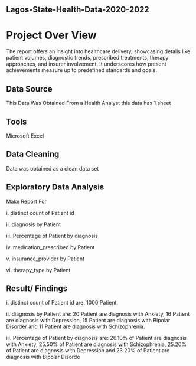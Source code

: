 ## Lagos-State-Health-Data-2020-2022
# Project Over View

The report offers an insight into healthcare delivery, showcasing details like patient volumes, diagnostic trends, prescribed treatments, therapy approaches, and insurer involvement. It underscores how present achievements measure up to predefined standards and goals.

## Data Source

This Data Was Obtained From a Health Analyst this data has 1 sheet

## Tools 

Microsoft Excel

## Data Cleaning 

Data was obtained as a clean data set

## Exploratory Data Analysis

Make Report For

i. distinct count of Patient id

ii. diagnosis by Patient

iii. Percentage of Patient by diagnosis

iv. medication_prescribed by Patient

v. insurance_provider by Patient

vi. therapy_type by Patient


## Result/ Findings

i. distinct count of Patient id are: 1000 Patient.

ii. diagnosis by Patient are: 20 Patient are diagnosis with Anxiety, 16 Patient are diagnosis with Depression, 15 Patient are diagnosis with Bipolar Disorder and 11 Patient are diagnosis with Schizophrenia.

iii. Percentage of Patient by diagnosis are: 26.10% of Patient are diagnosis with Anxiety, 25.50% of Patient are diagnosis with Schizophrenia, 25.20% of Patient are 
diagnosis with Depression and 23.20% of Patient are diagnosis with Bipolar Disorde



